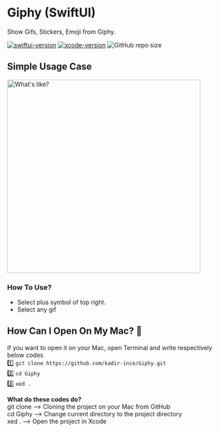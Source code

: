 # Giphy (SwiftUI)

Show Gifs, Stickers, Emoji from Giphy.

[![swiftui-version](https://img.shields.io/badge/swiftui-blue)](https://developer.apple.com/documentation/swiftui)
[![xcode-version](https://img.shields.io/badge/xcode-12%20beta-brightgreen)](https://developer.apple.com/xcode/) 
![GitHub repo size](https://img.shields.io/github/repo-size/kadir-ince/Giphy)

## Simple Usage Case 
<img width=450 src="https://github.com/kadir-ince/Giphy/blob/master/giphy.gif" alt="What's like?"> 




### How To Use?
- Select plus symbol of top right. 
- Select any gif <br>


## How Can I Open On My Mac?  🔨

If you want to open it on your Mac, open Terminal and write respectively below codes
<br>
1️⃣ ``` git clone https://github.com/kadir-ince/Giphy.git ```  <br>
2️⃣ ``` cd Giphy ``` <br>
3️⃣ ``` xed . ``` <br>

<b>What do these codes do?</b> <br>
git clone --> Cloning the project on your Mac from GitHub <br>
cd Giphy --> Change current directory to the project directory <br>
xed . --> Open the project in Xcode <br>
